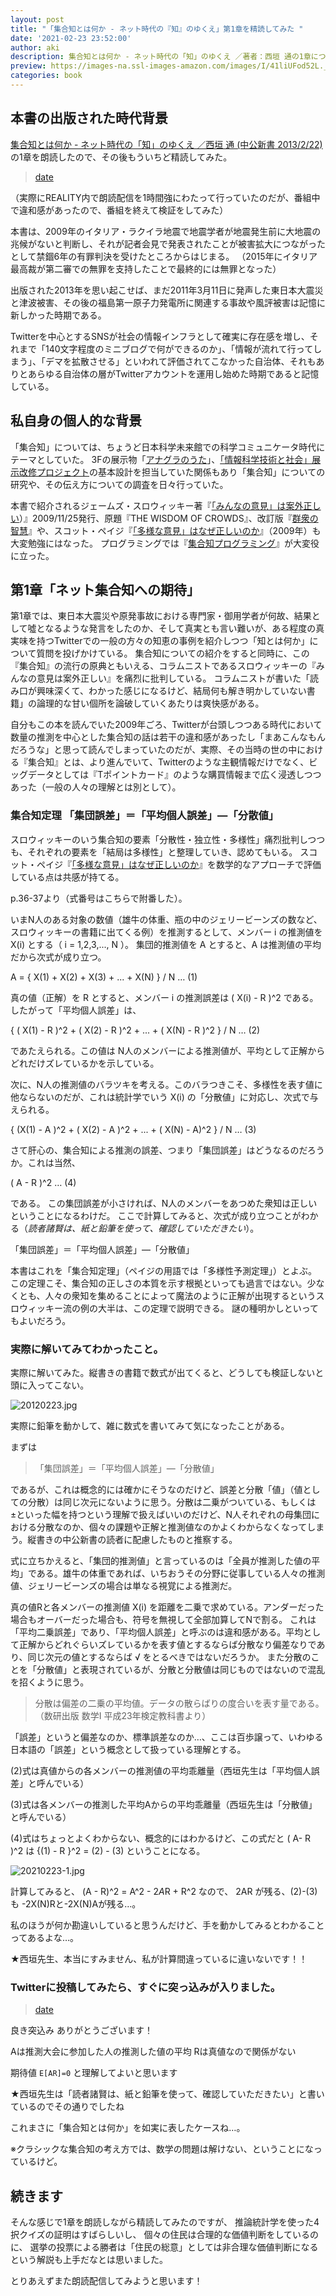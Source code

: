 ```yaml
---
layout: post
title: "「集合知とは何か - ネット時代の『知』のゆくえ」第1章を精読してみた "
date: '2021-02-23 23:52:00'
author: aki
description: 集合知とは何か - ネット時代の「知」のゆくえ ／著者：西垣 通の1章について精読してみた感想です。
preview: https://images-na.ssl-images-amazon.com/images/I/41liUFod52L._SX312_BO1,204,203,200_.jpg
categories: book
---
```


## 本書の出版された時代背景

[集合知とは何か - ネット時代の「知」のゆくえ ／西垣 通 (中公新書 2013/2/22)](https://www.amazon.co.jp/%E9%9B%86%E5%90%88%E7%9F%A5%E3%81%A8%E3%81%AF%E4%BD%95%E3%81%8B-%E3%83%8D%E3%83%83%E3%83%88%E6%99%82%E4%BB%A3%E3%81%AE%E3%80%8C%E7%9F%A5%E3%80%8D%E3%81%AE%E3%82%86%E3%81%8F%E3%81%88-%E4%B8%AD%E5%85%AC%E6%96%B0%E6%9B%B8-%E8%A5%BF%E5%9E%A3-%E9%80%9A/dp/4121022033?tag=amazonas-22)の1章を朗読したので、その後もういちど精読してみた。


<blockquote class="twitter-tweet" data-width="550" data-dnt="true"><p lang="ja" dir="ltr"></p><a href="https://twitter.com/o_ob/status/1364076757381386240?s=20">date</a></blockquote>

（実際にREALITY内で朗読配信を1時間強にわたって行っていたのだが、番組中で違和感があったので、番組を終えて検証をしてみた）



本書は、2009年のイタリア・ラクイラ地震で地震学者が地震発生前に大地震の兆候がないと判断し、それが記者会見で発表されたことが被害拡大につながったとして禁錮6年の有罪判決を受けたところからはじまる。
（2015年にイタリア最高裁が第二審での無罪を支持したことで最終的には無罪となった）

出版された2013年を思い起こせば、まだ2011年3月11日に発声した東日本大震災と津波被害、その後の福島第一原子力発電所に関連する事故や風評被害は記憶に新しかった時期である。

Twitterを中心とするSNSが社会の情報インフラとして確実に存在感を増し、それまで「140文字程度のミニブログで何ができるのか」、「情報が流れて行ってしまう」、「デマを拡散させる」といわれて評価されてこなかった自治体、それもありとあらゆる自治体の層がTwitterアカウントを運用し始めた時期であると記憶している。

## 私自身の個人的な背景

「集合知」については、ちょうど日本科学未来館での科学コミュニケータ時代にテーマとしていた。
3Fの展示物「[アナグラのうた](https://www.youtube.com/watch?v=75jA7F8AXC4)」、[「情報科学技術と社会」展示改修プロジェクト](https://www.miraikan.jst.go.jp/sp/anagura/sp/making_team.html)の基本設計を担当していた関係もあり「集合知」についての研究や、その伝え方についての調査を日々行っていた。

本書で紹介されるジェームズ・スロウィッキー著『[「みんなの意見」は案外正しい](https://www.amazon.co.jp/%E3%80%8C%E3%81%BF%E3%82%93%E3%81%AA%E3%81%AE%E6%84%8F%E8%A6%8B%E3%80%8D%E3%81%AF%E6%A1%88%E5%A4%96%E6%AD%A3%E3%81%97%E3%81%84-%E8%A7%92%E5%B7%9D%E6%96%87%E5%BA%AB-%E3%82%B8%E3%82%A7%E3%83%BC%E3%83%A0%E3%82%BA%E3%83%BB%E3%82%B9%E3%83%AD%E3%82%A6%E3%82%A3%E3%83%83%E3%82%AD%E3%83%BC/dp/4042977014/ref=pd_sbs_1?tag=amazonas-22)）』2009/11/25発行、原題『THE WISDOM OF CROWDS』、改訂版『[群衆の智慧](https://www.amazon.co.jp/%E7%BE%A4%E8%A1%86%E3%81%AE%E6%99%BA%E6%85%A7-%E8%A7%92%E5%B7%9DEPUB%E9%81%B8%E6%9B%B8-%E3%82%B8%E3%82%A7%E3%83%BC%E3%83%A0%E3%82%BA%E3%83%BB%E3%82%B9%E3%83%AD%E3%82%A6%E3%82%A3%E3%83%83%E3%82%AD%E3%83%BC/dp/4040800117/ref=pd_sbs_5?tag=amazonas-22)』や、スコット・ペイジ『[「多様な意見」はなぜ正しいのか](https://www.amazon.co.jp/%E3%80%8C%E5%A4%9A%E6%A7%98%E3%81%AA%E6%84%8F%E8%A6%8B%E3%80%8D%E3%81%AF%E3%81%AA%E3%81%9C%E6%AD%A3%E3%81%97%E3%81%84%E3%81%AE%E3%81%8B-%E3%82%B9%E3%82%B3%E3%83%83%E3%83%88%E3%83%BB%E3%83%9A%E3%82%A4%E3%82%B8/dp/4822246000?tag=amazonas-22)』（2009年）も大変勉強にはなった。
プログラミングでは『[集合知プログラミング](https://www.amazon.co.jp/%E9%9B%86%E5%90%88%E7%9F%A5%E3%83%97%E3%83%AD%E3%82%B0%E3%83%A9%E3%83%9F%E3%83%B3%E3%82%B0-Toby-Segaran/dp/4873113644?tag=amazonas-22)』が大変役に立った。

## 第1章「ネット集合知への期待」
第1章では、東日本大震災や原発事故における専門家・御用学者が何故、結果として噓となるような発言をしたのか、そして真実とも言い難いが、ある程度の真実味を持つTwitterでの一般の方々の知恵の事例を紹介しつつ「知とは何か」について質問を投げかけている。
集合知についての紹介をすると同時に、この『集合知』の流行の原典ともいえる、コラムニストであるスロウィッキーの『みんなの意見は案外正しい』を痛烈に批判している。
コラムニストが書いた「読み口が興味深くて、わかった感じになるけど、結局何も解き明かしていない書籍」の論理的な甘い個所を論破していくあたりは爽快感がある。

自分もこの本を読んでいた2009年ごろ、Twitterが台頭しつつある時代において数量の推測を中心とした集合知の話は若干の違和感があったし「まあこんなもんだろうな」と思って読んでしまっていたのだが、実際、その当時の世の中における『集合知』とは、より進んでいて、Twitterのような主観情報だけでなく、ビッグデータとしては『Tポイントカード』のような購買情報まで広く浸透しつつあった（一般の人々の理解とは別として）。

### 集合知定理 「集団誤差」＝「平均個人誤差」―「分散値」

スロウィッキーのいう集合知の要素「分散性・独立性・多様性」痛烈批判しつつも、それぞれの要素を「結局は多様性」と整理していき、認めてもいる。
スコット・ペイジ『[「多様な意見」はなぜ正しいのか](https://www.amazon.co.jp/%E3%80%8C%E5%A4%9A%E6%A7%98%E3%81%AA%E6%84%8F%E8%A6%8B%E3%80%8D%E3%81%AF%E3%81%AA%E3%81%9C%E6%AD%A3%E3%81%97%E3%81%84%E3%81%AE%E3%81%8B-%E3%82%B9%E3%82%B3%E3%83%83%E3%83%88%E3%83%BB%E3%83%9A%E3%82%A4%E3%82%B8/dp/4822246000?tag=amazonas-22)』を数学的なアプローチで評価している点は共感が持てる。

p.36-37より（式番号はこちらで附番した）。

いまN人のある対象の数値（雄牛の体重、瓶の中のジェリービーンズの数など、スロウィッキーの書籍に出てくる例）を推測するとして、メンバー i の推測値を X(i) とする（ i = 1,2,3,..., N ）。
集団的推測値を A とすると、A は推測値の平均だから次式が成り立つ。

 A = { X(1) + X(2) + X(3) + ... + X(N) } / N … (1)

真の値（正解）を R とすると、メンバー i の推測誤差は ( X(i) - R )^2 である。したがって「平均個人誤差」は、

 { ( X(1) - R )^2  + ( X(2) - R )^2  + ... + ( X(N) - R )^2 } / N … (2)

であたえられる。この値は N人のメンバーによる推測値が、平均として正解からどれだけズレているかを示している。

次に、N人の推測値のバラツキを考える。このバラつきこそ、多様性を表す値に他ならないのだが、これは統計学でいう X(i) の「分散値」に対応し、次式で与えられる。

 { (X(1) - A )^2 + ( X(2) - A )^2 + ... + ( X(N) - A)^2 } / N … (3)

さて肝心の、集合知による推測の誤差、つまり「集団誤差」はどうなるのだろうか。これは当然、

 ( A - R )^2 … (4)

である。
この集団誤差が小さければ、N人のメンバーをあつめた衆知は正しいということになるわけだ。
ここで計算してみると、次式が成り立つことがわかる（_読者諸賢は、紙と鉛筆を使って、確認していただきたい_）。

「集団誤差」＝「平均個人誤差」―「分散値」

本書はこれを「集合知定理」（ペイジの用語では「多様性予測定理」）とよぶ。
この定理こそ、集合知の正しさの本質を示す根拠といっても過言ではない。少なくとも、人々の衆知を集めることによって魔法のように正解が出現するというスロウィッキー流の例の大半は、この定理で説明できる。
謎の種明かしといってもよいだろう。

### 実際に解いてみてわかったこと。

実際に解いてみた。縦書きの書籍で数式が出てくると、どうしても検証しないと頭に入ってこない。


![20120223.jpg](/assets/2021/20120223.jpg)

実際に鉛筆を動かして、雑に数式を書いてみて気になったことがある。

まずは

> 「集団誤差」＝「平均個人誤差」―「分散値」

であるが、これは概念的には確かにそうなのだけど、誤差と分散「値」（値としての分散）は同じ次元にないように思う。分散は二乗がついている、もしくは±といった幅を持つという理解で扱えばいいのだけど、N人それぞれの母集団における分散なのか、個々の課題や正解と推測値なのかよくわからなくなってしまう。縦書きの中公新書の読者に配慮したものと推察する。

式に立ちかえると、「集団的推測値」と言っているのは「全員が推測した値の平均」である。雄牛の体重であれば、いちおうその分野に従事している人々の推測値、ジェリービーンズの場合は単なる視覚による推測だ。

真の値Rと各メンバーの推測値 X(i) を距離を二乗で求めている。アンダーだった場合もオーバーだった場合も、符号を無視して全部加算してNで割る。
これは「平均二乗誤差」であり、「平均個人誤差」と呼ぶのは違和感がある。平均として正解からどれぐらいズレているかを表す値とするならば分散なり偏差なりであり、同じ次元の値とするならば √ をとるべきではないだろうか。
また分散のことを「分散値」と表現されているが、分散と分散値は同じものではないので混乱を招くように思う。

> 分散は偏差の二乗の平均値。データの散らばりの度合いを表す量である。
> （数研出版 数学I 平成23年検定教科書より）

「誤差」というと偏差なのか、標準誤差なのか…、ここは百歩譲って、いわゆる日本語の「誤差」という概念として扱っている理解とする。

(2)式は真値からの各メンバーの推測値の平均乖離量（西垣先生は「平均個人誤差」と呼んでいる）

(3)式は各メンバーの推測した平均Aからの平均乖離量（西垣先生は「分散値」と呼んでいる）

(4)式はちょっとよくわからない、概念的にはわかるけど、この式だと ( A- R )^2 は  {(1) - R }^2 = (2) - (3) ということになる。

![20210223-1.jpg](/assets/2021/20210223-1.jpg)

計算してみると、
(A - R)^2 = A^2 - 2*A*R + R^2 なので、 2AR が残る、(2)-(3)も -2X(N)Rと-2X(N)Aが残る…。

私のほうが何か勘違いしていると思うんだけど、手を動かしてみるとわかることってあるよな…。

★西垣先生、本当にすみません、私が計算間違っているに違いないです！！


### Twitterに投稿してみたら、すぐに突っ込みが入りました。

<blockquote class="twitter-tweet" data-width="550" data-dnt="true"><p lang="ja" dir="ltr"></p><a href="https://twitter.com/HydryHydra/status/1364249957658599426">date</a></blockquote>

良き突込み
ありがとうございます！

Aは推測大会に参加した人の推測した値の平均
Rは真値なので関係がない

期待値 `E[AR]=0` と理解してよいと思います

★西垣先生は「読者諸賢は、紙と鉛筆を使って、確認していただきたい」と書いているのでその通りでしたね

これまさに「集合知とは何か」を如実に表したケースね…。

※クラシックな集合知の考え方では、数学の問題は解けない、ということになっているけど。


## 続きます

そんな感じで1章を朗読しながら精読してみたのですが、
推論統計学を使った4択クイズの証明はすばらしいし、
個々の住民は合理的な価値判断をしているのに、
選挙の投票による勝者は「住民の総意」としては非合理な価値判断になるという解説も上手だなとは思いました。

とりあえずまた朗読配信してみようと思います！
